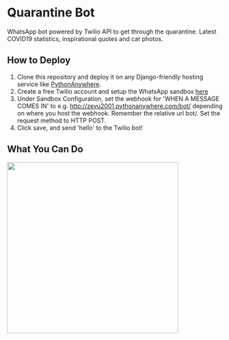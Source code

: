 # Quarantine Bot
WhatsApp bot powered by Twilio API to get through the quarantine. Latest COVID19 statistics, inspirational quotes and cat photos.

## How to Deploy
1. Clone this repository and deploy it on any Django-friendly hosting service like [PythonAnywhere](https://pythonanywhere.com).
2. Create a free Twilio account and setup the WhatsApp sandbox [here](https://www.twilio.com/console/sms/whatsapp/sandbox)
3. Under Sandbox Configuration, set the webhook for 'WHEN A MESSAGE COMES IN' to e.g. http://zeyu2001.pythonanywhere.com/bot/
depending on where you host the webhook. Remember the relative url bot/. Set the request method to HTTP POST.
4. Click save, and send 'hello' to the Twilio bot!

## What You Can Do
<img src="https://github.com/zeyu2001/quarantine-bot/blob/master/screenshot.png" width="400"/>
